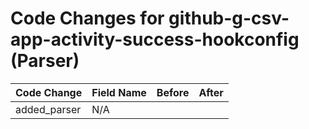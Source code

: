 # Code Changes for github-g-csv-app-activity-success-hookconfig (Parser)

| Code Change | Field Name | Before | After |
|-------------|------------|--------|-------|
| added_parser | N/A |  |  |